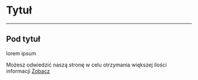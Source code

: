 # Tytuł

---

## Pod tytuł

lorem ipsum

Możesz odwiedzić naszą stronę w celu otrzymania większej ilości informacji [Zobacz](https://wwww.websamuraj.pl)
